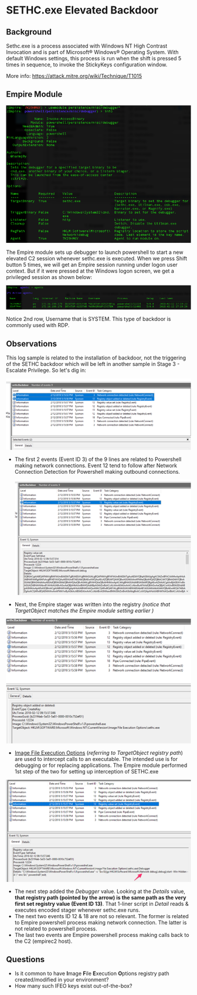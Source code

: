 # SETHC.exe Elevated Backdoor

## Background

Sethc.exe is a process associated with Windows NT High Contrast Invocation and is part of Microsoft® Windows® Operating System. With default Windows settings, this process is run when the shift is pressed 5 times in sequence, to invoke the StickyKeys configuration window. 

More info: https://attack.mitre.org/wiki/Technique/T1015

## Empire Module

![](img/module.png)

The Empire module sets up debugger to launch powershell to start a new elevated C2 session whenever sethc.exe is executed. When we press Shift button 5 times, we will get an Empire session running under logon user context. But if it were pressed at the Windows logon screen, we get a privileged session as shown below:

![](img/systemSession.png)

Notice 2nd row, Username that is SYSTEM. This type of backdoor is commonly used with RDP. 

## Observations

This log sample is related to the installation of backdoor, not the triggering of the SETHC backdoor which will be left in another sample in Stage 3 - Escalate Privilege. So let's dig in:

![](img/powershellnetwork.png)

* The first 2 events (Event ID 3) of the 9 lines are related to Powershell making network connections. Event 12 tend to follow after Network Connection Detection for Powershell making outbound connections.

  ![](img/stager.png)

* Next, the Empire stager was written into the registry *(notice that TargetObject matches the Empire module setting earlier )*

![](img/setupdebug1.png)

* [Image File Execution Options](https://blog.malwarebytes.com/101/2015/12/an-introduction-to-image-file-execution-options/) (*referring to TargetObject registry path*) are used to intercept calls to an executable. The intended use is for debugging or for replacing applications. The Empire module performed 1st step of the two for setting up interception of SETHC.exe

![](img/setupdebug2.png)

* The next step added the *Debugger* value. Looking at the *Details* value, **that registry path (pointed by the arrow) is the same path as the very first set registry value (Event ID 13)**. That 1-liner script in *Detail* reads & executes encoded stager whenever sethc.exe runs.
* The next two events ID 12 & 18 are not so relevant. The former is related to Empire powershell process making network connection. The latter is not related to powershell process.
* The last two events are Empire powershell process making calls back to the C2 (empirec2 host).  

## Questions

* Is it common to have **I**mage **F**ile **E**xecution **O**ptions registry path created/modified in your environment?
* How many such IFEO keys exist out-of-the-box?